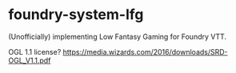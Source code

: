 # foundry-system-lfg
(Unofficially) implementing Low Fantasy Gaming for Foundry VTT.

OGL 1.1 license? https://media.wizards.com/2016/downloads/SRD-OGL_V1.1.pdf

